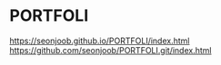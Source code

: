 # PORTFOLI
https://seonjoob.github.io/PORTFOLI/index.html
https://github.com/seonjoob/PORTFOLI.git/index.html
